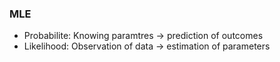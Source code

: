 ### MLE
  - Probabilite: Knowing paramtres → prediction of outcomes
  - Likelihood: Observation of data → estimation of parameters
